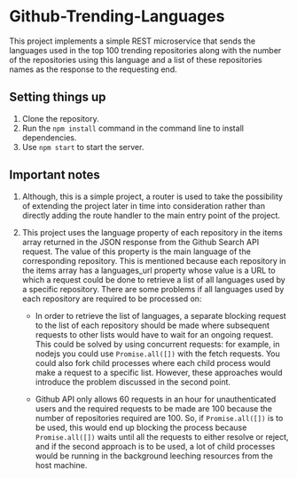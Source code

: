 # Github-Trending-Languages

This project implements a simple REST microservice that sends the languages used in the top 100 trending repositories
along with the number of the repositories using this language and a list of these repositories names
as the response to the requesting end.

## Setting things up

1. Clone the repository.
2. Run the `npm install` command in the command line to install dependencies.
3. Use `npm start` to start the server.

## Important notes

1. Although, this is a simple project, a router is used to take the possibility of extending the project later in time into consideration rather than directly adding the route handler to the main entry point of the project.

2. This project uses the language property of each repository in the items array returned in the JSON response from the Github Search API request. The value of this property is the main language of the corresponding repository. This is mentioned because each repository in the items array has a languages_url property whose value is a URL to which a request could be done to retrieve a list of all languages used by a specific repository. There are some problems if all languages used by each repository are required to be processed on:

    * In order to retrieve the list of languages, a separate blocking request to the list of each repository should be made where subsequent requests to other lists would have to wait for an ongoing request. This could be solved by using concurrent requests: for example, in nodejs you could use `Promise.all([])` with the fetch requests. You could also fork child processes where each child process would make a request to a specific list. However, these approaches would introduce the problem discussed in the second point.

    * Github API only allows 60 requests in an hour for unauthenticated users and the required requests to be made are 100 because the number of repositories required are 100. So, if `Promise.all([])` is to be used, this would end up blocking the process because `Promise.all([])` waits until all the requests to either resolve or reject, and if the second approach is to be used, a lot of child processes would be running in the background leeching resources from the host machine.

